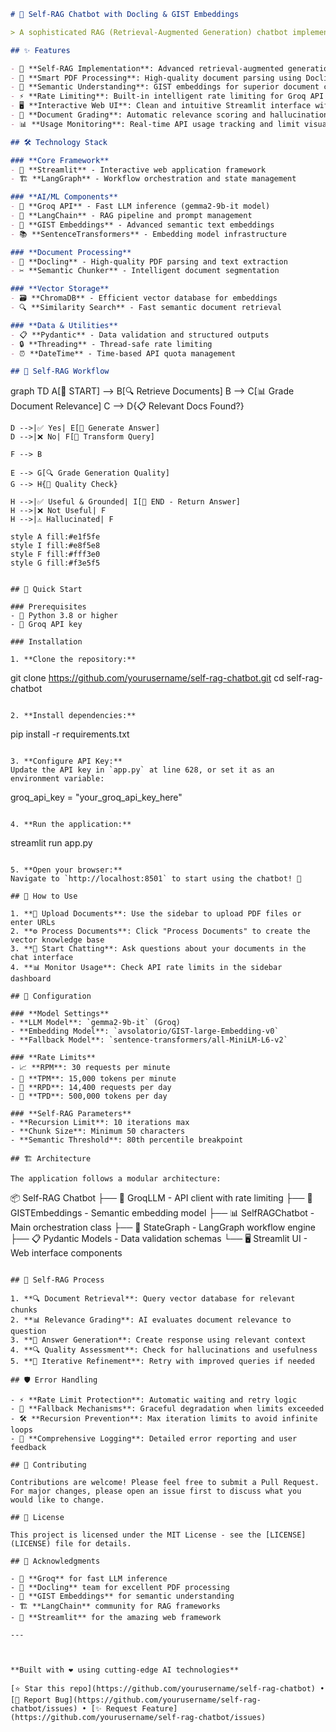 ```markdown
# 🤖 Self-RAG Chatbot with Docling & GIST Embeddings

> A sophisticated RAG (Retrieval-Augmented Generation) chatbot implementing Self-RAG methodology with advanced PDF processing and semantic understanding capabilities.

## ✨ Features

- 🧠 **Self-RAG Implementation**: Advanced retrieval-augmented generation with self-reflection and iterative refinement
- 📄 **Smart PDF Processing**: High-quality document parsing using Docling for accurate text extraction
- 🎯 **Semantic Understanding**: GIST embeddings for superior document comprehension and retrieval
- ⚡ **Rate Limiting**: Built-in intelligent rate limiting for Groq API to prevent quota exhaustion
- 🖥️ **Interactive Web UI**: Clean and intuitive Streamlit interface with real-time chat
- 🔄 **Document Grading**: Automatic relevance scoring and hallucination detection
- 📊 **Usage Monitoring**: Real-time API usage tracking and limit visualization

## 🛠️ Technology Stack

### **Core Framework**
- 🌟 **Streamlit** - Interactive web application framework
- 🏗️ **LangGraph** - Workflow orchestration and state management

### **AI/ML Components**
- 🤖 **Groq API** - Fast LLM inference (gemma2-9b-it model)
- 🧬 **LangChain** - RAG pipeline and prompt management
- 🎯 **GIST Embeddings** - Advanced semantic text embeddings
- 📚 **SentenceTransformers** - Embedding model infrastructure

### **Document Processing**
- 📄 **Docling** - High-quality PDF parsing and text extraction
- ✂️ **Semantic Chunker** - Intelligent document segmentation

### **Vector Storage**
- 🗃️ **ChromaDB** - Efficient vector database for embeddings
- 🔍 **Similarity Search** - Fast semantic document retrieval

### **Data & Utilities**
- 📋 **Pydantic** - Data validation and structured outputs
- 🔒 **Threading** - Thread-safe rate limiting
- ⏰ **DateTime** - Time-based API quota management

## 🔄 Self-RAG Workflow

```
graph TD
    A[🚀 START] --> B[🔍 Retrieve Documents]
    B --> C[📊 Grade Document Relevance]
    C --> D{📋 Relevant Docs Found?}
    
    D -->|✅ Yes| E[🎯 Generate Answer]
    D -->|❌ No| F[🔄 Transform Query]
    
    F --> B
    
    E --> G[🔍 Grade Generation Quality]
    G --> H{🤔 Quality Check}
    
    H -->|✅ Useful & Grounded| I[🎉 END - Return Answer]
    H -->|❌ Not Useful| F
    H -->|⚠️ Hallucinated| F
    
    style A fill:#e1f5fe
    style I fill:#e8f5e8
    style F fill:#fff3e0
    style G fill:#f3e5f5
```

## 🚀 Quick Start

### Prerequisites
- 🐍 Python 3.8 or higher
- 🔑 Groq API key

### Installation

1. **Clone the repository:**
```
git clone https://github.com/yourusername/self-rag-chatbot.git
cd self-rag-chatbot
```

2. **Install dependencies:**
```
pip install -r requirements.txt
```

3. **Configure API Key:**
Update the API key in `app.py` at line 628, or set it as an environment variable:
```
groq_api_key = "your_groq_api_key_here"
```

4. **Run the application:**
```
streamlit run app.py
```

5. **Open your browser:**
Navigate to `http://localhost:8501` to start using the chatbot! 🎉

## 📖 How to Use

1. **📁 Upload Documents**: Use the sidebar to upload PDF files or enter URLs
2. **⚙️ Process Documents**: Click "Process Documents" to create the vector knowledge base
3. **💬 Start Chatting**: Ask questions about your documents in the chat interface
4. **📊 Monitor Usage**: Check API rate limits in the sidebar dashboard

## 🔧 Configuration

### **Model Settings**
- **LLM Model**: `gemma2-9b-it` (Groq)
- **Embedding Model**: `avsolatorio/GIST-large-Embedding-v0`
- **Fallback Model**: `sentence-transformers/all-MiniLM-L6-v2`

### **Rate Limits**
- 📈 **RPM**: 30 requests per minute
- 🚀 **TPM**: 15,000 tokens per minute  
- 📅 **RPD**: 14,400 requests per day
- 💾 **TPD**: 500,000 tokens per day

### **Self-RAG Parameters**
- **Recursion Limit**: 10 iterations max
- **Chunk Size**: Minimum 50 characters
- **Semantic Threshold**: 80th percentile breakpoint

## 🏗️ Architecture

The application follows a modular architecture:

```
📦 Self-RAG Chatbot
├── 🤖 GroqLLM - API client with rate limiting
├── 🧬 GISTEmbeddings - Semantic embedding model
├── 📊 SelfRAGChatbot - Main orchestration class
├── 🔄 StateGraph - LangGraph workflow engine
├── 📋 Pydantic Models - Data validation schemas
└── 🖥️ Streamlit UI - Web interface components
```

## 🎯 Self-RAG Process

1. **🔍 Document Retrieval**: Query vector database for relevant chunks
2. **📊 Relevance Grading**: AI evaluates document relevance to question
3. **🎯 Answer Generation**: Create response using relevant context
4. **🔍 Quality Assessment**: Check for hallucinations and usefulness
5. **🔄 Iterative Refinement**: Retry with improved queries if needed

## 🛡️ Error Handling

- ⚡ **Rate Limit Protection**: Automatic waiting and retry logic
- 🔄 **Fallback Mechanisms**: Graceful degradation when limits exceeded  
- 🛠️ **Recursion Prevention**: Max iteration limits to avoid infinite loops
- 📝 **Comprehensive Logging**: Detailed error reporting and user feedback

## 🤝 Contributing

Contributions are welcome! Please feel free to submit a Pull Request. For major changes, please open an issue first to discuss what you would like to change.

## 📄 License

This project is licensed under the MIT License - see the [LICENSE](LICENSE) file for details.

## 🙏 Acknowledgments

- 🤖 **Groq** for fast LLM inference
- 📄 **Docling** team for excellent PDF processing
- 🎯 **GIST Embeddings** for semantic understanding
- 🏗️ **LangChain** community for RAG frameworks
- 🌟 **Streamlit** for the amazing web framework

---



**Built with ❤️ using cutting-edge AI technologies**

[⭐ Star this repo](https://github.com/yourusername/self-rag-chatbot) • [🐛 Report Bug](https://github.com/yourusername/self-rag-chatbot/issues) • [✨ Request Feature](https://github.com/yourusername/self-rag-chatbot/issues)


```

